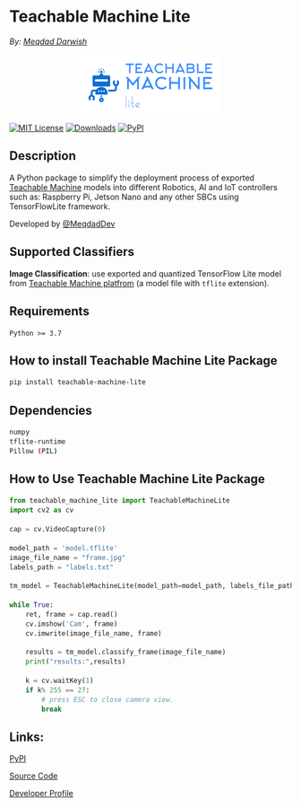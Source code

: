 # Teachable Machine Lite
_By: [Meqdad Darwish](https://github.com/MeqdadDev)_

<p align="center">
<picture>
  <img alt="Teachable Machine Lite Package Logo" src="logo.png" width="50%" height="50%" >
</picture>
</p>

[![MIT License](https://img.shields.io/badge/License-MIT-green.svg)](https://choosealicense.com/licenses/mit/)
[![Downloads](https://static.pepy.tech/badge/teachable-machine-lite)](https://pepy.tech/project/teachable-machine-lite)
[![PyPI](https://img.shields.io/pypi/v/teachable-machine-lite)](https://pypi.org/project/teachable-machine-lite/)

## Description

A Python package to simplify the deployment process of exported [Teachable Machine](https://teachablemachine.withgoogle.com/) models into different Robotics, AI and IoT controllers such as: Raspberry Pi, Jetson Nano and any other SBCs using TensorFlowLite framework.

Developed by [@MeqdadDev](https://www.github.com/MeqdadDev)

## Supported Classifiers

**Image Classification**: use exported and quantized TensorFlow Lite model from [Teachable Machine platfrom](https://teachablemachine.withgoogle.com/) (a model file with `tflite` extension).


## Requirements

```
Python >= 3.7
```

## How to install Teachable Machine Lite Package

```bash
pip install teachable-machine-lite
```

## Dependencies

```bash
numpy
tflite-runtime
Pillow (PIL)
```

## How to Use Teachable Machine Lite Package

```python
from teachable_machine_lite import TeachableMachineLite
import cv2 as cv

cap = cv.VideoCapture(0)

model_path = 'model.tflite'
image_file_name = "frame.jpg"
labels_path = "labels.txt"

tm_model = TeachableMachineLite(model_path=model_path, labels_file_path=labels_path)

while True:
    ret, frame = cap.read()
    cv.imshow('Cam', frame)
    cv.imwrite(image_file_name, frame)
    
    results = tm_model.classify_frame(image_file_name)
    print("results:",results)
    
    k = cv.waitKey(1)
    if k% 255 == 27:
        # press ESC to close camera view.
        break
```

## Links:

[PyPI](https://pypi.org/project/teachable-machine-lite/)

[Source Code](https://github.com/MeqdadDev/teachable-machine-lite)

[Developer Profile](https://github.com/MeqdadDev)
